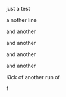 just a test

a nother line 

and another

and another

and another

and another

Kick of another run of

1
